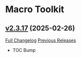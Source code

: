 # Macro Toolkit

## [v2.3.17](https://github.com/NumyAddon/MacroToolkit/tree/v2.3.17) (2025-02-26)
[Full Changelog](https://github.com/NumyAddon/MacroToolkit/compare/v2.3.16...v2.3.17) [Previous Releases](https://github.com/NumyAddon/MacroToolkit/releases)

- TOC Bump  
